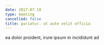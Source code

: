 ```yaml
---
date: 2017-07-19
type: meeting
cancelled: false
title: pariatur. ut aute velit officia
---
```

ea dolor proident, irure ipsum in incididunt ad